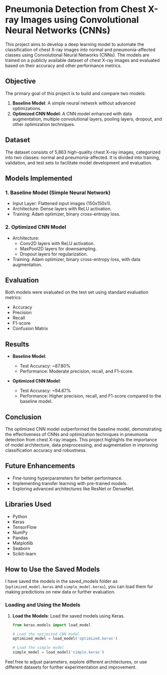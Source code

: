 # Pneumonia Detection from Chest X-ray Images using Convolutional Neural Networks (CNNs)

This project aims to develop a deep learning model to automate the classification of chest X-ray images into normal and pneumonia-affected classes using Convolutional Neural Networks (CNNs). The models are trained on a publicly available dataset of chest X-ray images and evaluated based on their accuracy and other performance metrics.

## Objective

The primary goal of this project is to build and compare two models:
1. **Baseline Model**: A simple neural network without advanced optimizations.
2. **Optimized CNN Model**: A CNN model enhanced with data augmentation, multiple convolutional layers, pooling layers, dropout, and other optimization techniques.

## Dataset

The dataset consists of 5,863 high-quality chest X-ray images, categorized into two classes: normal and pneumonia-affected. It is divided into training, validation, and test sets to facilitate model development and evaluation.

## Models Implemented

### 1. Baseline Model (Simple Neural Network)
- Input Layer: Flattened input images (150x150x1).
- Architecture: Dense layers with ReLU activation.
- Training: Adam optimizer, binary cross-entropy loss.

### 2. Optimized CNN Model
- Architecture:
  - Conv2D layers with ReLU activation.
  - MaxPool2D layers for downsampling.
  - Dropout layers for regularization.
- Training: Adam optimizer, binary cross-entropy loss, with data augmentation.

## Evaluation

Both models were evaluated on the test set using standard evaluation metrics:

- Accuracy
- Precision
- Recall
- F1-score
- Confusion Matrix

## Results

- **Baseline Model**:
  - Test Accuracy: ~87.80%
  - Performance: Moderate precision, recall, and F1-score.
  
- **Optimized CNN Model**:
  - Test Accuracy: ~94.67%
  - Performance: Higher precision, recall, and F1-score compared to the baseline model.

## Conclusion

The optimized CNN model outperformed the baseline model, demonstrating the effectiveness of CNNs and optimization techniques in pneumonia detection from chest X-ray images. This project highlights the importance of model architecture, data preprocessing, and augmentation in improving classification accuracy and robustness.

## Future Enhancements

- Fine-tuning hyperparameters for better performance.
- Implementing transfer learning with pre-trained models.
- Exploring advanced architectures like ResNet or DenseNet.

## Libraries Used

- Python
- Keras
- TensorFlow
- NumPy
- Pandas
- Matplotlib
- Seaborn
- Scikit-learn

## How to Use the Saved Models

I have saved the models in the saved_models folder as  (`optimized_model.keras` and `simple_model.keras`), you can load them for making predictions on new data or further evaluation.

### Loading and Using the Models

1. **Load the Models**: Load the saved models using Keras.

   ```python
   from keras.models import load_model

   # Load the optimized CNN model
   optimized_model = load_model('optimized.keras')

   # Load the simple model
   simple_model = load_model('simple.keras')

Feel free to adjust parameters, explore different architectures, or use different datasets for further experimentation and improvement.
